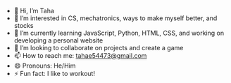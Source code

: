 - 👋 Hi, I’m Taha
- 👀 I’m interested in CS, mechatronics, ways to make myself better, and stocks
- 🌱 I’m currently learning JavaScript, Python, HTML, CSS, and working on developing a personal website
- 💞️ I’m looking to collaborate on projects and create a game
- 📫 How to reach me: tahae54473@gmail.com
- 😄 Pronouns: He/Him
- ⚡ Fun fact: I like to workout!

<!---
TahaEhsan08/TahaEhsan08 is a ✨ special ✨ repository because its `README.md` (this file) appears on your GitHub profile.
You can click the Preview link to take a look at your changes.
--->
